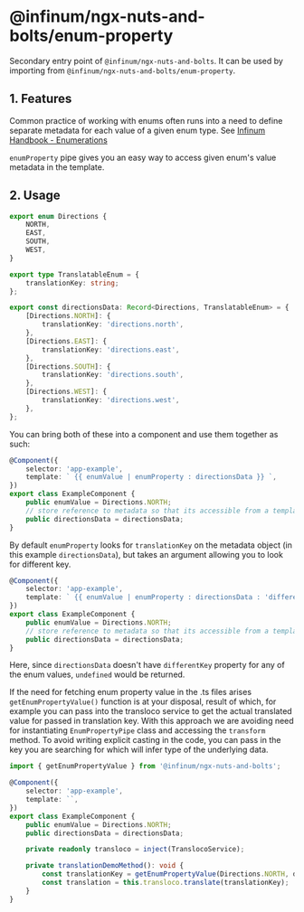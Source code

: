 # @infinum/ngx-nuts-and-bolts/enum-property

Secondary entry point of `@infinum/ngx-nuts-and-bolts`. It can be used by importing from `@infinum/ngx-nuts-and-bolts/enum-property`.

## 1. Features

Common practice of working with enums often runs into a need to define separate metadata for each value of a given enum type. See [Infinum Handbook - Enumerations](https://infinum.com/handbook/frontend/angular/angular-guidelines-and-best-practices/file-and-module-organization-and-naming#enumerations)

`enumProperty` pipe gives you an easy way to access given enum's value metadata in the template.

## 2. Usage

```ts
export enum Directions {
	NORTH,
	EAST,
	SOUTH,
	WEST,
}

export type TranslatableEnum = {
	translationKey: string;
};

export const directionsData: Record<Directions, TranslatableEnum> = {
	[Directions.NORTH]: {
		translationKey: 'directions.north',
	},
	[Directions.EAST]: {
		translationKey: 'directions.east',
	},
	[Directions.SOUTH]: {
		translationKey: 'directions.south',
	},
	[Directions.WEST]: {
		translationKey: 'directions.west',
	},
};
```

You can bring both of these into a component and use them together as such:

```ts
@Component({
	selector: 'app-example',
	template: ` {{ enumValue | enumProperty : directionsData }} `,
})
export class ExampleComponent {
	public enumValue = Directions.NORTH;
	// store reference to metadata so that its accessible from a template
	public directionsData = directionsData;
}
```

By default `enumProperty` looks for `translationKey` on the metadata object (in this example `directionsData`), but takes an argument allowing you to look for different key.

```ts
@Component({
	selector: 'app-example',
	template: ` {{ enumValue | enumProperty : directionsData : 'differentKey' }} `,
})
export class ExampleComponent {
	public enumValue = Directions.NORTH;
	// store reference to metadata so that its accessible from a template
	public directionsData = directionsData;
}
```

Here, since `directionsData` doesn't have `differentKey` property for any of the enum values, `undefined` would be returned.

If the need for fetching enum property value in the .ts files arises `getEnumPropertyValue()` function is at your disposal, result of which, for example you can pass into the transloco service to get the actual translated value for passed in translation key. With this approach we are avoiding need for instantiating `EnumPropertyPipe` class and accessing the `transform` method. To avoid writing explicit casting in the code, you can pass in the key you are searching for which will infer type of the underlying data.

```ts
import { getEnumPropertyValue } from '@infinum/ngx-nuts-and-bolts';

@Component({
	selector: 'app-example',
	template: ``,
})
export class ExampleComponent {
	public enumValue = Directions.NORTH;
	public directionsData = directionsData;

	private readonly transloco = inject(TranslocoService);

	private translationDemoMethod(): void {
		const translationKey = getEnumPropertyValue(Directions.NORTH, directionsData);
		const translation = this.transloco.translate(translationKey);
	}
}
```
